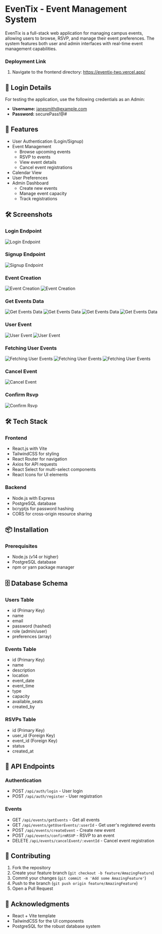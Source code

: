 # EvenTix - Event Management System

EvenTix is a full-stack web application for managing campus events, allowing users to browse, RSVP, and manage their event preferences. The system features both user and admin interfaces with real-time event management capabilities.

### Deployment Link
1. Navigate to the frontend directory: https://eventix-two.vercel.app/

## 🔐 Login Details
For testing the application, use the following credentials as an Admin:
- **Username:** janesmith@example.com
- **Password:** securePass!@#

## 🚀 Features

- User Authentication (Login/Signup)
- Event Management
  - Browse upcoming events
  - RSVP to events
  - View event details
  - Cancel event registrations
- Calendar View
- User Preferences
- Admin Dashboard
  - Create new events
  - Manage event capacity
  - Track registrations

## 🛠 Screenshots

### Login Endpoint
![Login Endpoint](./Backend_Images/LoginUserPostman.png)

### Signup Endpoint
![Signup Endpoint](./Backend_Images/RegisterUserPostman.png)

### Event Creation
![Event Creation](./Backend_Images/CreateEvent1.png)
![Event Creation](./Backend_Images/CreateEvent2.png)

### Get Events Data
![Get Events Data](./Backend_Images/GettingEventsPostman1.png)
![Get Events Data](./Backend_Images/GettingEventsPostman2.png)
![Get Events Data](./Backend_Images/GettingEventsPostman3.png)
![Get Events Data](./Backend_Images/GettingEventsPostman4.png)

### User Event
![User Event](./Backend_Images/GettingUserEvents1.png)
![User Event](./Backend_Images/GettingUserEvents2.png)

### Fetching User Events
![Fetching User Events](./Backend_Images/FetchUser1.png)
![Fetching User Events](./Backend_Images/FetchUser2.png)
![Fetching User Events](./Backend_Images/FetchUser3.png)

### Cancel Event
![Cancel Event](./Backend_Images/CancelEventPostman.png)

### Confirm Rsvp
![Confirm Rsvp](./Backend_Images/ConfirmRSVP.png)


## 🛠 Tech Stack

### Frontend
- React.js with Vite
- TailwindCSS for styling
- React Router for navigation
- Axios for API requests
- React Select for multi-select components
- React Icons for UI elements

### Backend
- Node.js with Express
- PostgreSQL database
- bcryptjs for password hashing
- CORS for cross-origin resource sharing

## 📦 Installation

### Prerequisites
- Node.js (v14 or higher)
- PostgreSQL database
- npm or yarn package manager


## 🗄️ Database Schema

### Users Table
- id (Primary Key)
- name
- email
- password (hashed)
- role (admin/user)
- preferences (array)

### Events Table
- id (Primary Key)
- name
- description
- location
- event_date
- event_time
- type
- capacity
- available_seats
- created_by

### RSVPs Table
- id (Primary Key)
- user_id (Foreign Key)
- event_id (Foreign Key)
- status
- created_at

## 🔐 API Endpoints

### Authentication
- POST `/api/auth/login` - User login
- POST `/api/auth/register` - User registration

### Events
- GET `/api/events/getEvents` - Get all events
- GET `/api/events/getUserEvents/:userId` - Get user's registered events
- POST `/api/events/createEvent` - Create new event
- POST `/api/events/confirmRSVP` - RSVP to an event
- DELETE `/api/events/cancelEvent/:eventId` - Cancel event registration

## 👥 Contributing

1. Fork the repository
2. Create your feature branch (`git checkout -b feature/AmazingFeature`)
3. Commit your changes (`git commit -m 'Add some AmazingFeature'`)
4. Push to the branch (`git push origin feature/AmazingFeature`)
5. Open a Pull Request

## 🙏 Acknowledgments

- React + Vite template
- TailwindCSS for the UI components
- PostgreSQL for the robust database system